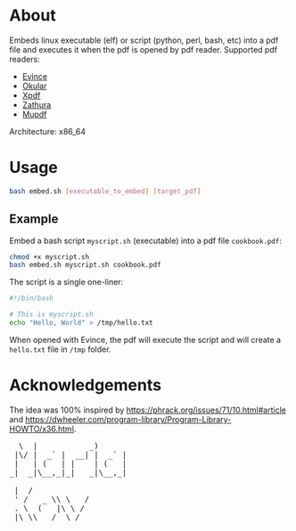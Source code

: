 # About

Embeds linux executable (elf) or script (python, perl, bash, etc) into a pdf file and executes it when the pdf is opened by pdf reader. 
Supported pdf readers:

* [Evince](https://github.com/GNOME/evince)
* [Okular](https://github.com/KDE/okular)
* [Xpdf](https://www.xpdfreader.com/download.html)
* [Zathura](https://github.com/pwmt/zathura)
* [Mupdf](https://github.com/ArtifexSoftware/mupdf)

Architecture: x86_64

# Usage

```bash
bash embed.sh [executable_to_embed] [target_pdf] 
```

## Example

Embed a bash script `myscript.sh` (executable) into a pdf file `cookbook.pdf`: 

```bash
chmod +x myscript.sh
bash embed.sh myscript.sh cookbook.pdf
```

The script is a single one-liner:

```bash
#!/bin/bash

# This is myscript.sh
echo "Hello, World" > /tmp/hello.txt
```

When opened with Evince, the pdf will execute the script and will create a `hello.txt` file in `/tmp` folder.

# Acknowledgements

The idea was 100% inspired by https://phrack.org/issues/71/10.html#article and https://dwheeler.com/program-library/Program-Library-HOWTO/x36.html.


<pre>
  \  |           _)       
 |\/ |  _` |  __| |  _` | 
 |   | (   | |    | (   | 
_|  _|\__,_|_|   _|\__,_| 
                          
 |  /             
 ' /   _ \\ \   / 
 . \  (   |\ \ /  
_|\_\\___/  \_/   
</pre>
